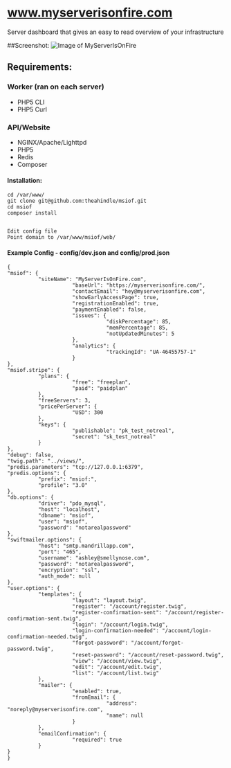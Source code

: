 www.myserverisonfire.com
=====

Server dashboard that gives an easy to read overview of your infrastructure

##Screenshot:
![Image of MyServerIsOnFire](https://raw.githubusercontent.com/theahindle/msiof/master/web/images/screenshot.png)


## Requirements:


### Worker (ran on each server)
* PHP5 CLI
* PHP5 Curl

### API/Website 
* NGINX/Apache/Lighttpd
* PHP5
* Redis
* Composer

#### Installation:
```
cd /var/www/
git clone git@github.com:theahindle/msiof.git
cd msiof
composer install


Edit config file
Point domain to /var/www/msiof/web/
```

#### Example Config - config/dev.json and config/prod.json
```
{
"msiof": {
		  "siteName": "MyServerIsOnFire.com",
					 "baseUrl": "https://myserverisonfire.com/",
					 "contactEmail": "hey@myserverisonfire.com",
					 "showEarlyAccessPage": true,
					 "registrationEnabled": true,
					 "paymentEnabled": false,
					 "issues": {
								"diskPercentage": 85,
								"memPercentage": 85,
								"notUpdatedMinutes": 5
					 },
					 "analytics": {
								"trackingId": "UA-46455757-1"
					 }
},
"msiof.stripe": {
		  "plans": {
					 "free": "freeplan",
					 "paid": "paidplan"
		  },
		  "freeServers": 3,
		  "pricePerServer": {
					 "USD": 300
		  },
		  "keys": {
					 "publishable": "pk_test_notreal",
					 "secret": "sk_test_notreal"
		  }
},
"debug": false,
"twig.path": "../views/",
"predis.parameters": "tcp://127.0.0.1:6379",
"predis.options": {
		  "prefix": "msiof:",
		  "profile": "3.0"
},
"db.options": {
		  "driver": "pdo_mysql",
		  "host": "localhost",
		  "dbname": "msiof",
		  "user": "msiof",
		  "password": "notarealpassword"
},
"swiftmailer.options": {
		  "host": "smtp.mandrillapp.com",
		  "port": "465",
		  "username": "ashley@smellynose.com",
		  "password": "notarealpassword",
		  "encryption": "ssl",
		  "auth_mode": null
},
"user.options": {
		  "templates": {
					 "layout": "layout.twig",
					 "register": "/account/register.twig",
					 "register-confirmation-sent": "/account/register-confirmation-sent.twig",
					 "login": "/account/login.twig",
					 "login-confirmation-needed": "/account/login-confirmation-needed.twig",
					 "forgot-password": "/account/forgot-password.twig",
					 "reset-password": "/account/reset-password.twig",
					 "view": "/account/view.twig",
					 "edit": "/account/edit.twig",
					 "list": "/account/list.twig"
		  },
		  "mailer": {
					 "enabled": true,
					 "fromEmail": {
								"address": "noreply@myserverisonfire.com",
								"name": null
					 }
		  },
		  "emailConfirmation": {
					 "required": true
		  }
}
}
```
